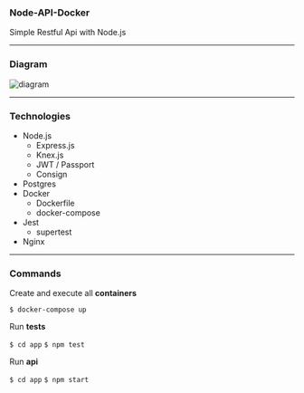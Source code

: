 ### Node-API-Docker

Simple Restful Api with Node.js

------------
### Diagram

![diagram](https://user-images.githubusercontent.com/12651865/157768699-5c12a4d7-c552-4b9b-b8fd-8795f38cf9f5.jpg)

------------

### Technologies
+ Node.js
   + Express.js
   + Knex.js
   + JWT / Passport
   + Consign
+ Postgres
+ Docker
   + Dockerfile
   + docker-compose
+ Jest
   + supertest
+ Nginx

------------
### Commands
Create and execute all **containers**

`$ docker-compose up`

Run **tests**

`$ cd app`
`$ npm test`

Run **api**

`$ cd app`
`$ npm start`
